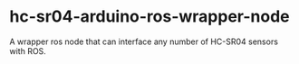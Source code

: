 # hc-sr04-arduino-ros-wrapper-node
A wrapper ros node that can interface any number of HC-SR04 sensors with ROS. 
